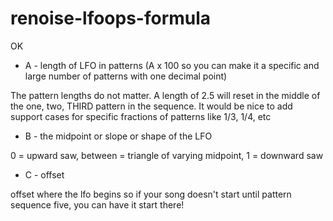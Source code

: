# renoise-lfoops-formula
 
OK

- A - length of LFO in patterns (A x 100 so you can make it a specific and large number of patterns with one decimal point)

The pattern lengths do not matter. A length of 2.5 will reset in the middle of the one, two, THIRD pattern in the sequence.
It would be nice to add support cases for specific fractions of patterns like 1/3, 1/4, etc

- B - the midpoint or slope or shape of the LFO

0 = upward saw, between = triangle of varying midpoint, 1 = downward saw

- C - offset

offset where the lfo begins so if your song doesn't start until pattern sequence five, you can have it start there!